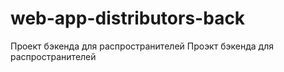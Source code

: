 # web-app-distributors-back
Проект бэкенда для распространителей
Проэкт бэкенда для распространителей
